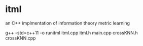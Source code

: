 # itml
an C++ implmentation of information theory metric learning

g++ -std=c++11 -o runitml itml.cpp  itml.h main.cpp crossKNN.h  crossKNN.cpp 
